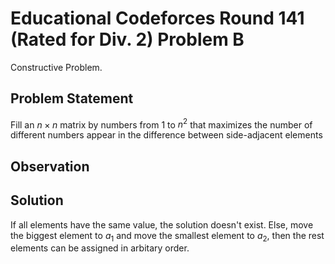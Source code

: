 # Educational Codeforces Round 141 (Rated for Div. 2) Problem B

Constructive Problem.

## Problem Statement

Fill an $n\times n$ matrix by numbers from $1$ to $n^2$ that maximizes the number of different numbers appear in the difference between side-adjacent elements

## Observation



## Solution

If all elements have the same value, the solution doesn't exist. Else, move the biggest element to $a_1$ and move the smallest element to $a_2$, then the rest elements can be assigned in arbitary order.